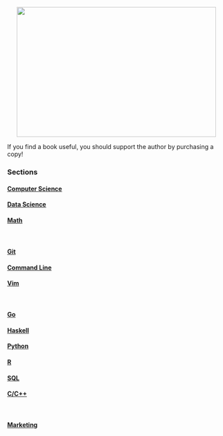 <p align="center">
  <img width="460" height="300" src="https://image.freepik.com/free-vector/stack-books-graphic-illustration_53876-8852.jpg">
</p>

If you find a book useful, you should support the author by purchasing a copy!

### Sections

#### [Computer Science](https://github.com/kadekillary/library/tree/master/cs)
#### [Data Science](https://github.com/kadekillary/library/tree/master/data_science)
#### [Math](https://github.com/kadekillary/library/tree/master/math)

<br>

#### [Git](https://github.com/kadekillary/library/tree/master/git)
#### [Command Line](https://github.com/kadekillary/library/tree/master/command_line)
#### [Vim](https://github.com/kadekillary/library/tree/master/vim)

<br>

#### [Go](https://github.com/kadekillary/library/tree/master/go)
#### [Haskell](https://github.com/kadekillary/library/tree/master/haskell)
#### [Python](https://github.com/kadekillary/library/tree/master/python)
#### [R](https://github.com/kadekillary/library/tree/master/r)
#### [SQL](https://github.com/kadekillary/library/tree/master/sql)
#### [C/C++](https://github.com/kadekillary/library/tree/master/c_cpp)

<br>

#### [Marketing](https://github.com/kadekillary/library/tree/master/marketing)
